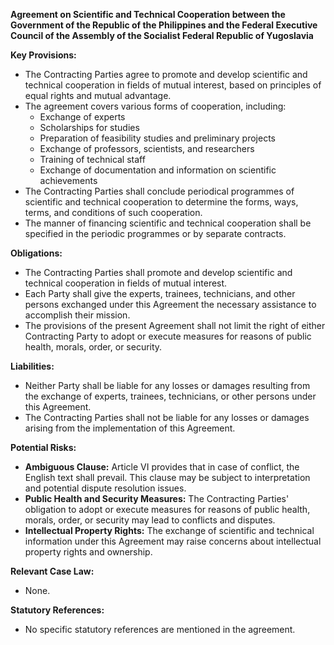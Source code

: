 **Agreement on Scientific and Technical Cooperation between the Government of the Republic of the Philippines and the Federal Executive Council of the Assembly of the Socialist Federal Republic of Yugoslavia**

**Key Provisions:**

*   The Contracting Parties agree to promote and develop scientific and technical cooperation in fields of mutual interest, based on principles of equal rights and mutual advantage.
*   The agreement covers various forms of cooperation, including:
    *   Exchange of experts
    *   Scholarships for studies
    *   Preparation of feasibility studies and preliminary projects
    *   Exchange of professors, scientists, and researchers
    *   Training of technical staff
    *   Exchange of documentation and information on scientific achievements
*   The Contracting Parties shall conclude periodical programmes of scientific and technical cooperation to determine the forms, ways, terms, and conditions of such cooperation.
*   The manner of financing scientific and technical cooperation shall be specified in the periodic programmes or by separate contracts.

**Obligations:**

*   The Contracting Parties shall promote and develop scientific and technical cooperation in fields of mutual interest.
*   Each Party shall give the experts, trainees, technicians, and other persons exchanged under this Agreement the necessary assistance to accomplish their mission.
*   The provisions of the present Agreement shall not limit the right of either Contracting Party to adopt or execute measures for reasons of public health, morals, order, or security.

**Liabilities:**

*   Neither Party shall be liable for any losses or damages resulting from the exchange of experts, trainees, technicians, or other persons under this Agreement.
*   The Contracting Parties shall not be liable for any losses or damages arising from the implementation of this Agreement.

**Potential Risks:**

*   **Ambiguous Clause:** Article VI provides that in case of conflict, the English text shall prevail. This clause may be subject to interpretation and potential dispute resolution issues.
*   **Public Health and Security Measures:** The Contracting Parties' obligation to adopt or execute measures for reasons of public health, morals, order, or security may lead to conflicts and disputes.
*   **Intellectual Property Rights:** The exchange of scientific and technical information under this Agreement may raise concerns about intellectual property rights and ownership.

**Relevant Case Law:**

*   None.

**Statutory References:**

*   No specific statutory references are mentioned in the agreement.
